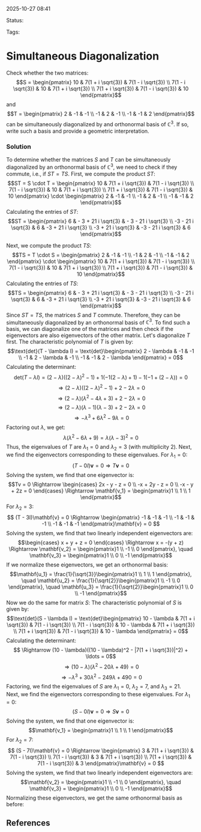 
2025-10-27 08:41

Status: 

Tags:

# Simultaneous Diagonalization
Check whether the two matrices:
$$S = \begin{pmatrix}
10 & 7(1 + i \sqrt{3}) & 7(1 - i \sqrt{3}) \\
7(1 - i \sqrt{3}) & 10 & 7(1 + i \sqrt{3}) \\
7(1 + i \sqrt{3}) & 7(1 - i \sqrt{3}) & 10
\end{pmatrix}$$
and
$$T = \begin{pmatrix}
2 & -1 & -1 \\
-1 & 2 & -1 \\
-1 & -1 & 2
\end{pmatrix}$$
can be simultaneously diagonalized by and orthonormal basis of $\mathbb{C}^3$. If so, write such a basis and provide a geometric interpretation.
### Solution
To determine whether the matrices $S$ and $T$ can be simultaneously diagonalized by an orthonormal basis of $\mathbb{C}^3$, we need to check if they commute, i.e., if $ST = TS$.
First, we compute the product $ST$:
$$ST = S \cdot T = \begin{pmatrix}
10 & 7(1 + i \sqrt{3}) & 7(1 - i \sqrt{3}) \\
7(1 - i \sqrt{3}) & 10 & 7(1 + i \sqrt{3}) \\
7(1 + i \sqrt{3}) & 7(1 - i \sqrt{3}) & 10
\end{pmatrix} \cdot \begin{pmatrix}
2 & -1 & -1 \\
-1 & 2 & -1 \\
-1 & -1 & 2
\end{pmatrix}$$
Calculating the entries of $ST$:
$$ST = \begin{pmatrix}
6 & - 3 + 21 i \sqrt{3} & - 3 - 21 i \sqrt{3} \\
-3 - 21 i \sqrt{3} & 6 & -3 + 21 i \sqrt{3} \\
-3 + 21 i \sqrt{3} & -3 - 21 i \sqrt{3} & 6
\end{pmatrix}$$

Next, we compute the product $TS$:
$$TS = T \cdot S = \begin{pmatrix}
2 & -1 & -1 \\
-1 & 2 & -1 \\
-1 & -1 & 2
\end{pmatrix} \cdot \begin{pmatrix}
10 & 7(1 + i \sqrt{3}) & 7(1 - i \sqrt{3}) \\
7(1 - i \sqrt{3}) & 10 & 7(1 + i \sqrt{3}) \\
7(1 + i \sqrt{3}) & 7(1 - i \sqrt{3}) & 10
\end{pmatrix}$$
Calculating the entries of $TS$:
$$TS = \begin{pmatrix}
6 & - 3 + 21 i \sqrt{3} & - 3 - 21 i \sqrt{3} \\
-3 - 21 i \sqrt{3} & 6 & -3 + 21 i \sqrt{3} \\
-3 + 21 i \sqrt{3} & -3 - 21 i \sqrt{3} & 6
\end{pmatrix}$$
Since $ST = TS$, the matrices $S$ and $T$ commute. Therefore, they can be simultaneously diagonalized by an orthonormal basis of $\mathbb{C}^3$.
To find such a basis, we can diagonalize one of the matrices and then check if the eigenvectors are also eigenvectors of the other matrix. Let's diagonalize $T$ first.
The characteristic polynomial of $T$ is given by:
$$\text{det}(T - \lambda I) = \text{det}\begin{pmatrix}
2 - \lambda & -1 & -1 \\
-1 & 2 - \lambda & -1 \\
-1 & -1 & 2 - \lambda
\end{pmatrix} = 0$$
Calculating the determinant:
$$\text{det}(T - \lambda I) = (2- \lambda) \left((2 - \lambda)^2 - 1\right) + 1 \left(-1(2 - \lambda) + 1\right) - 1 \left(-1 + (2 - \lambda)\right) = 0$$
$$ \Rightarrow (2 - \lambda)((2 - \lambda)^2 - 1) + 2 - 2\lambda = 0$$
$$ \Rightarrow (2 - \lambda)(\lambda^2 - 4\lambda + 3) + 2 - 2\lambda = 0$$
$$ \Rightarrow (2 - \lambda)(\lambda - 1)(\lambda - 3) + 2 - 2\lambda = 0$$
$$ \Rightarrow -\lambda^3 + 6\lambda^2 - 9\lambda = 0$$
Factoring out $\lambda$, we get:
$$ \lambda(\lambda^2 - 6\lambda + 9) = \lambda(\lambda - 3)^2 = 0$$
Thus, the eigenvalues of $T$ are $\lambda_1 = 0$ and $\lambda_2 = 3$ (with multiplicity 2).
Next, we find the eigenvectors corresponding to these eigenvalues.
For $\lambda_1 = 0$:
$$ (T - 0I)\mathbf{v} = 0 \Rightarrow T\mathbf{v} = 0 $$
Solving the system, we find that one eigenvector is:
$$Tv = 0 \Rightarrow \begin{cases}
2x - y - z = 0 \\
-x + 2y - z = 0 \\
-x - y + 2z = 0
\end{cases} \Rightarrow \mathbf{v_1} = \begin{pmatrix}1 \\ 1 \\ 1
\end{pmatrix}$$
For $\lambda_2 = 3$:
$$ (T - 3I)\mathbf{v} = 0 \Rightarrow \begin{pmatrix}
-1 & -1 & -1 \\
-1 & -1 & -1 \\
-1 & -1 & -1
\end{pmatrix}\mathbf{v} = 0 $$
Solving the system, we find that two linearly independent eigenvectors are:
$$\begin{cases}
x + y + z = 0
\end{cases} \Rightarrow x = -(y + z) \Rightarrow \mathbf{v_2} = \begin{pmatrix}1 \\ -1 \\ 0
\end{pmatrix}, \quad \mathbf{v_3} = \begin{pmatrix}1 \\ 0 \\ -1
\end{pmatrix}$$
If we normalize these eigenvectors, we get an orthonormal basis:
$$\mathbf{u_1} = \frac{1}{\sqrt{3}}\begin{pmatrix}1 \\ 1 \\ 1
\end{pmatrix}, \quad \mathbf{u_2} = \frac{1}{\sqrt{2}}\begin{pmatrix}1 \\ -1 \\ 0
\end{pmatrix}, \quad \mathbf{u_3} = \frac{1}{\sqrt{2}}\begin{pmatrix}1 \\ 0 \\ -1
\end{pmatrix}$$
Now we do the same for matrix $S$:
The characteristic polynomial of $S$ is given by:
$$\text{det}(S - \lambda I) = \text{det}\begin{pmatrix}
10 - \lambda & 7(1 + i \sqrt{3}) & 7(1 - i \sqrt{3}) \\
7(1 - i \sqrt{3}) & 10 - \lambda & 7(1 + i \sqrt{3}) \\
7(1 + i \sqrt{3}) & 7(1 - i \sqrt{3}) & 10 - \lambda
\end{pmatrix} = 0$$
Calculating the determinant:
$$ \Rightarrow (10 - \lambda)((10 - \lambda)^2 - |7(1 + i \sqrt{3})|^2) + \ldots = 0$$
$$ \Rightarrow (10 - \lambda)(\lambda^2 - 20\lambda + 49) = 0$$
$$ \Rightarrow -\lambda^3 + 30\lambda^2 - 249\lambda + 490 = 0$$
Factoring, we find the eigenvalues of $S$ are $\lambda_1 = 0$, $\lambda_2 = 7$, and $\lambda_3 = 21$.
Next, we find the eigenvectors corresponding to these eigenvalues.
For $\lambda_1 = 0$:
$$ (S - 0I)\mathbf{v} = 0 \Rightarrow S\mathbf{v} = 0 $$
Solving the system, we find that one eigenvector is:
$$\mathbf{v_1} = \begin{pmatrix}1 \\ 1 \\ 1
\end{pmatrix}$$
For $\lambda_2 = 7$:
$$ (S - 7I)\mathbf{v} = 0 \Rightarrow \begin{pmatrix}
3 & 7(1 + i \sqrt{3}) & 7(1 - i \sqrt{3}) \\
7(1 - i \sqrt{3}) & 3 & 7(1 + i \sqrt{3}) \\
7(1 + i \sqrt{3}) & 7(1 - i \sqrt{3}) & 3
\end{pmatrix}\mathbf{v} = 0 $$
Solving the system, we find that two linearly independent eigenvectors are:
$$\mathbf{v_2} = \begin{pmatrix}1 \\ -1 \\ 0
\end{pmatrix}, \quad \mathbf{v_3} = \begin{pmatrix}1 \\ 0 \\ -1
\end{pmatrix}$$
Normalizing these eigenvectors, we get the same orthonormal basis as before:







## References
